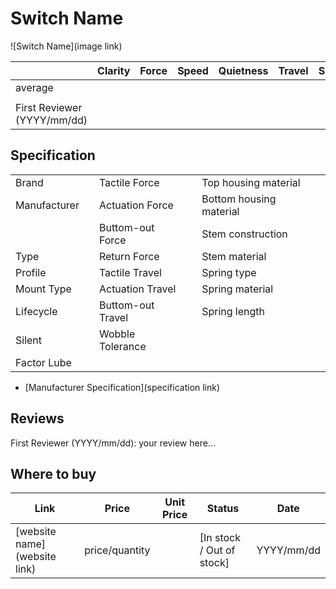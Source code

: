 # Switch Name

![Switch Name](image link)

|                             | Clarity | Force | Speed | Quietness | Travel | Smoothness | Stability | Crispness | Thockiness | Clackiness | Poppiness | RGB | Consistency | Overall |
| --------------------------- | ------- | ----- | ----- | --------- | ------ | ---------- | --------- | --------- | ---------- | ---------- | --------- | --- | ----------- | ------- |
| average                     |         |       |       |           |        |            |           |           |            |            |           |     |             |         |
|                             |         |       |       |           |        |            |           |           |            |            |           |     |             |         |
| First Reviewer (YYYY/mm/dd) |         |       |       |           |        |            |           |           |            |            |           |     |             |         |

## Specification

|              |     |                   |     |                         |     |
| ------------ | --- | ----------------- | --- | ----------------------- | --- |
| Brand        |     | Tactile Force     |     | Top housing material    |     |
| Manufacturer |     | Actuation Force   |     | Bottom housing material |     |
|              |     | Buttom-out Force  |     | Stem construction       |     |
| Type         |     | Return Force      |     | Stem material           |     |
| Profile      |     | Tactile Travel    |     | Spring type             |     |
| Mount Type   |     | Actuation Travel  |     | Spring material         |     |
| Lifecycle    |     | Buttom-out Travel |     | Spring length           |     |
| Silent       |     | Wobble Tolerance  |     |                         |     |
| Factor Lube  |     |                   |     |                         |     |

- [Manufacturer Specification](specification link)

## Reviews

First Reviewer (YYYY/mm/dd):
your review here...

## Where to buy

| Link                         | Price          | Unit Price | Status                    | Date       |
| ---------------------------- | -------------- | ---------- | ------------------------- | ---------- |
| [website name](website link) | price/quantity |            | [In stock / Out of stock] | YYYY/mm/dd |
